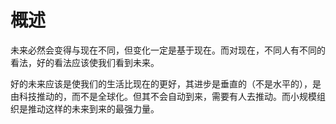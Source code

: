 #  概述
未来必然会变得与现在不同，但变化一定是基于现在。而对现在，不同人有不同的看法，好的看法应该使我们看到未来。

好的未来应该是使我们的生活比现在的更好，其进步是垂直的（不是水平的），是由科技推动的，而不是全球化。但其不会自动到来，需要有人去推动。而小规模组织是推动这样的未来到来的最强力量。
